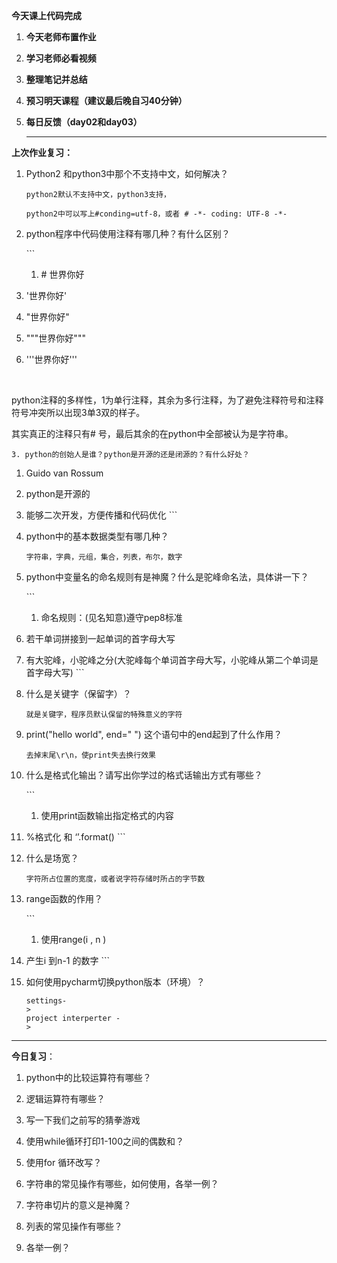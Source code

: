 **今天课上代码完成**

1. **今天老师布置作业**

2. **学习老师必看视频**

3. **整理笔记并总结**

4. **预习明天课程（建议最后晚自习40分钟）**

5. **每日反馈（day02和day03）**

   ---

**上次作业复习：**

1. Python2 和python3中那个不支持中文，如何解决？

   `python2默认不支持中文，python3支持，`

   `python2中可以写上#conding=utf-8，或者 # -*- coding: UTF-8 -*-`

2. python程序中代码使用注释有哪几种？有什么区别？

   \`\`\`  
   1. \# 世界你好

1. '世界你好'

1. "世界你好"

1. """世界你好"""

1. '''世界你好'''

​

python注释的多样性，1为单行注释，其余为多行注释，为了避免注释符号和注释符号冲突所以出现3单3双的样子。

其实真正的注释只有\# 号，最后其余的在python中全部被认为是字符串。

```
3. python的创始人是谁？python是开源的还是闭源的？有什么好处？
```

1. Guido van Rossum 

1. python是开源的

1. 能够二次开发，方便传播和代码优化
   \`\`\`

1. python中的基本数据类型有哪几种？

   ```
   字符串，字典，元组，集合，列表，布尔，数字
   ```

2. python中变量名的命名规则有是神魔？什么是驼峰命名法，具体讲一下？

   \`\`\`  
   1. 命名规则：\(见名知意\)遵守pep8标准

1. 若干单词拼接到一起单词的首字母大写

1. 有大驼峰，小驼峰之分\(大驼峰每个单词首字母大写，小驼峰从第二个单词是首字母大写\)
   \`\`\`

1. 什么是关键字（保留字）？

   ```
   就是关键字，程序员默认保留的特殊意义的字符
   ```

2. print\("hello world", end=" "\) 这个语句中的end起到了什么作用？

   ```
   去掉末尾\r\n，使print失去换行效果
   ```

3. 什么是格式化输出？请写出你学过的格式话输出方式有哪些？

   \`\`\`  
   1. 使用print函数输出指定格式的内容

1. %格式化 和  ‘’.format\(\)
   \`\`\`

1. 什么是场宽？

   ```
   字符所占位置的宽度，或者说字符存储时所占的字节数
   ```

2. range函数的作用？

   \`\`\`  
   1. 使用range\(i , n \)

1. 产生i 到n-1 的数字
   \`\`\`

1. 如何使用pycharm切换python版本（环境）？

   ```
   settings-
   >
   project interperter -
   >
   ```

---

**今日复习**：

1. python中的比较运算符有哪些？

2. 逻辑运算符有哪些？

3. 写一下我们之前写的猜拳游戏

4. 使用while循环打印1-100之间的偶数和？

5. 使用for 循环改写？

6. 字符串的常见操作有哪些，如何使用，各举一例？

7. 字符串切片的意义是神魔？

8. 列表的常见操作有哪些？

9. 各举一例？




